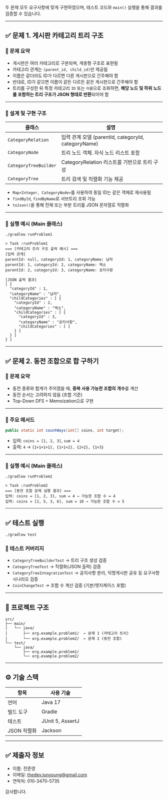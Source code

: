 두 문제 모두 요구사항에 맞게 구현하였으며, 테스트 코드와 `main()` 실행을 통해 결과를 검증할 수 있습니다.

---

## ✅ 문제 1. 게시판 카테고리 트리 구조

### 📌 문제 요약

- 게시판은 여러 카테고리로 구분되며, 계층형 구조로 표현됨
- 카테고리 관계는 `(parent_id, child_id)`만 제공됨
- 이름은 같더라도 ID가 다르면 다른 게시판으로 간주해야 함
- 반대로, ID가 같으면 이름이 같든 다르든 같은 게시판으로 간주해야 함
- 트리를 구성한 뒤 특정 카테고리 `ID` 또는 `이름`으로 조회하면, **해당 노드 및 하위 노드를 포함하는 트리 구조가 JSON 형태로 반환**되어야 함

---

### 🧠 설계 및 구현 구조

| 클래스 | 설명 |
| --- | --- |
| `CategoryRelation` | 입력 관계 모델 (parentId, categoryId, categoryName) |
| `CategoryNode` | 트리 노드 객체. 자식 노드 리스트 포함 |
| `CategoryTreeBuilder` | CategoryRelation 리스트를 기반으로 트리 구성 |
| `CategoryTree` | 트리 검색 및 직렬화 기능 제공 |
- `Map<Integer, CategoryNode>`를 사용하여 동일 ID는 같은 객체로 재사용됨
- `findById`, `findByName`로 서브트리 조회 가능
- `toJson()`을 통해 전체 또는 부분 트리를 JSON 문자열로 직렬화

---

### 🧪 실행 예시 (Main 클래스)

```bash
./gradlew runProblem1
```

```
> Task :runProblem1
=== [카테고리 트리 구조 출력 예시] ===
[입력 관계]
parentId: null, categoryId: 1, categoryName: 남자
parentId: 1, categoryId: 2, categoryName: 엑소
parentId: 2, categoryId: 3, categoryName: 공지사항

[JSON 출력 결과]
[ {
  "categoryId" : 1,
  "categoryName" : "남자",
  "childCategories" : [ {
    "categoryId" : 2,
    "categoryName" : "엑소",
    "childCategories" : [ {
      "categoryId" : 3,
      "categoryName" : "공지사항",
      "childCategories" : [ ]
    } ]
  } ]
} ]

```

---

## ✅ 문제 2. 동전 조합으로 합 구하기

### 📌 문제 요약

- 동전 종류와 합계가 주어졌을 때, **중복 사용 가능한 조합의 개수**를 계산
- 동전 순서는 고려하지 않음 (조합 기준)
- Top-Down DFS + Memoization으로 구현

---

### 🧠 주요 메서드

```java
public static int countWays(int[] coins, int target);
```

- 입력: `coins = [1, 2, 3]`, `sum = 4`
- 출력: `4` → `{1+1+1+1}, {1+1+2}, {2+2}, {1+3}`

---

### 🧪 실행 예시 (Main 클래스)

```bash
./gradlew runProblem2
```

```
> Task :runProblem2
=== [동전 조합 문제 실행 결과] ===
입력: coins = [1, 2, 3], sum = 4 → 가능한 조합 수 = 4
입력: coins = [2, 5, 3, 6], sum = 10 → 가능한 조합 수 = 5
```

---

## ✅ 테스트 실행

```bash
./gradlew test
```

### 🧪 테스트 커버리지

- `CategoryTreeBuilderTest` → 트리 구조 생성 검증
- `CategoryTreeTest` → 직렬화(JSON 출력) 검증
- `CategoryTreeIntegrationTest` → 공지사항 분리, 익명게시판 공유 등 요구사항 시나리오 검증
- `CoinChangeTest` → 조합 수 계산 검증 (기본/엣지케이스 포함)

---

## 📁 프로젝트 구조

```
src/
├── main/
│   └── java/
│       ├── org.example.problem1/  ← 문제 1 (카테고리 트리)
│       └── org.example.problem2/  ← 문제 2 (동전 조합)
└── test/
    └── java/
        ├── org.example.problem1/
        └── org.example.problem2/

```

---

## ⚙️ 기술 스택

| 항목 | 사용 기술 |
| --- | --- |
| 언어 | Java 17 |
| 빌드 도구 | Gradle |
| 테스트 | JUnit 5, AssertJ |
| JSON 직렬화 | Jackson |

---

## ✅ 제출자 정보

- 이름: 전준영
- 이메일: thedev.junyoung@gmail.com
- 연락처: 010-3470-5735

감사합니다. 